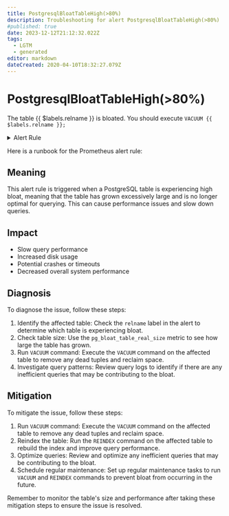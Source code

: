 ```yaml
---
title: PostgresqlBloatTableHigh(>80%)
description: Troubleshooting for alert PostgresqlBloatTableHigh(>80%)
#published: true
date: 2023-12-12T21:12:32.022Z
tags: 
  - LGTM
  - generated
editor: markdown
dateCreated: 2020-04-10T18:32:27.079Z
---
```


# PostgresqlBloatTableHigh(>80%)

The table {{ $labels.relname }} is bloated. You should execute `VACUUM {{ $labels.relname }};`

<details>
  <summary>Alert Rule</summary>

{{% rule "postgresql/postgres-exporter.yml" "PostgresqlBloatTableHigh(>80%)" %}}

{{% comment %}}

```yaml
alert: PostgresqlBloatTableHigh(>80%)
expr: pg_bloat_table_bloat_pct > 80 and on (relname) (pg_bloat_table_real_size > 200000000)
for: 1h
labels:
    severity: warning
annotations:
    summary: Postgresql bloat table high (> 80%) (instance {{ $labels.instance }})
    description: |-
        The table {{ $labels.relname }} is bloated. You should execute `VACUUM {{ $labels.relname }};`
          VALUE = {{ $value }}
          LABELS = {{ $labels }}
    runbook: https://github.com/srerun/prometheus-alerts/blob/main/content/runbooks/postgres-exporter/PostgresqlBloatTableHigh(>80%).md

```

{{% /comment %}}

</details>


Here is a runbook for the Prometheus alert rule:

## Meaning

This alert rule is triggered when a PostgreSQL table is experiencing high bloat, meaning that the table has grown excessively large and is no longer optimal for querying. This can cause performance issues and slow down queries.

## Impact

* Slow query performance
* Increased disk usage
* Potential crashes or timeouts
* Decreased overall system performance

## Diagnosis

To diagnose the issue, follow these steps:

1. Identify the affected table: Check the `relname` label in the alert to determine which table is experiencing bloat.
2. Check table size: Use the `pg_bloat_table_real_size` metric to see how large the table has grown.
3. Run `VACUUM` command: Execute the `VACUUM` command on the affected table to remove any dead tuples and reclaim space.
4. Investigate query patterns: Review query logs to identify if there are any inefficient queries that may be contributing to the bloat.

## Mitigation

To mitigate the issue, follow these steps:

1. Run `VACUUM` command: Execute the `VACUUM` command on the affected table to remove any dead tuples and reclaim space.
2. Reindex the table: Run the `REINDEX` command on the affected table to rebuild the index and improve query performance.
3. Optimize queries: Review and optimize any inefficient queries that may be contributing to the bloat.
4. Schedule regular maintenance: Set up regular maintenance tasks to run `VACUUM` and `REINDEX` commands to prevent bloat from occurring in the future.

Remember to monitor the table's size and performance after taking these mitigation steps to ensure the issue is resolved.